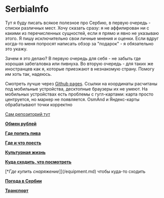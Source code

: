 # SerbiaInfo
Тут я буду писать всякое полезное про Сербию, в первую очередь - списки различных мест. Хочу сказать сразу: я не аффилирован ни с какими из перечисленных сущностей, если я прямо и явно не указываю этого. Я пишу исключительно свои личные мнения и оценки. Если вдруг когда-то меня попросят написать обзор за "подарок" - я обязательно это укажу.

Зачем я это делаю? В первую очередь для себя - не забыть где хорошая забегаловка или пивнуха. Во вторую очередь - для таких же иностранцев как я, которые приезжают в незнакомую страну. Помогу им хоть так, надеюсь.

Смотреть лучше через [Github pages](https://vmartyanov.github.io/SerbiaInfo/). Ссылки на координаты расчитаны под мобильные устройства, десктопные браузеры их не умеют. На мобильных устройствах есть проблемы с гугл-картами: карта просто центруется, но маркер не появляется. OsmAnd и Яндекс-карты обрабатывают точки корректно

[Сам репозиторий тут](https://github.com/vmartyanov/SerbiaInfo)

[**Обмен рублей**](/ru_exchange.md)

[**Где попить пива**](/beer_places.md)

[**Где и что поесть**](/food_places.md)

[**Культурная жизнь**](/culture.md)

[**Куда сходить, что посмотреть**](/sights.md)

[**Где купить снаряжение*]](/equipment.md) чтобы куда-то сходить

[**Погода в Сербии**](/weather.md)

[**Транспорт**](/transport.md)
